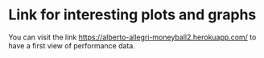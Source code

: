 # Link for interesting plots and graphs
You can visit the link https://alberto-allegri-moneyball2.herokuapp.com/ to have a first view of performance data.

